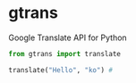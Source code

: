 # gtrans
Google Translate API for Python

```python
from gtrans import translate

translate("Hello", "ko") # 
```
